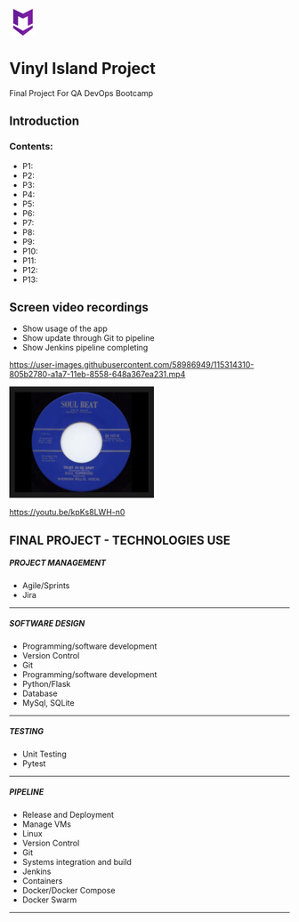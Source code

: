 ![alt text](https://github.com/adam-p/markdown-here/raw/master/src/common/images/icon48.png "Logo Title Text 1")

# Vinyl Island Project
Final Project For QA DevOps Bootcamp

##  Introduction



### Contents:

* P1:
* P2:
* P3:
* P4:
* P5:
* P6:
* P7:
* P8:
* P9:
* P10:
* P11:
* P12:
* P13:



## Screen video recordings
* Show usage of the app
* Show update through Git to pipeline
* Show Jenkins pipeline completing

https://user-images.githubusercontent.com/58986949/115314310-805b2780-a1a7-11eb-8558-648a367ea231.mp4

<a href="http://www.youtube.com/watch?feature=player_embedded&v=YOUTUBE_VIDEO_ID_HERE
" target="_blank"><img src="assets/vid1.png" 
alt="IMAGE ALT TEXT HERE" width="240" height="180" border="10" /></a>


https://youtu.be/kpKs8LWH-n0


## FINAL PROJECT - TECHNOLOGIES USE


##### PROJECT MANAGEMENT
* Agile/Sprints
* Jira
---

##### SOFTWARE DESIGN
* Programming/software development
* Version Control
* Git
* Programming/software development
* Python/Flask
* Database
* MySql, SQLite
---
##### TESTING
* Unit Testing
* Pytest
---

##### PIPELINE
* Release and Deployment
* Manage VMs
* Linux
* Version Control
* Git
* Systems integration and build
* Jenkins
* Containers
* Docker/Docker Compose
* Docker Swarm
---


